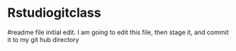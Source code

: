 # Rstudiogitclass

#readme file initial edit. I am going to edit this file, then stage it, and commit it to my git hub directory